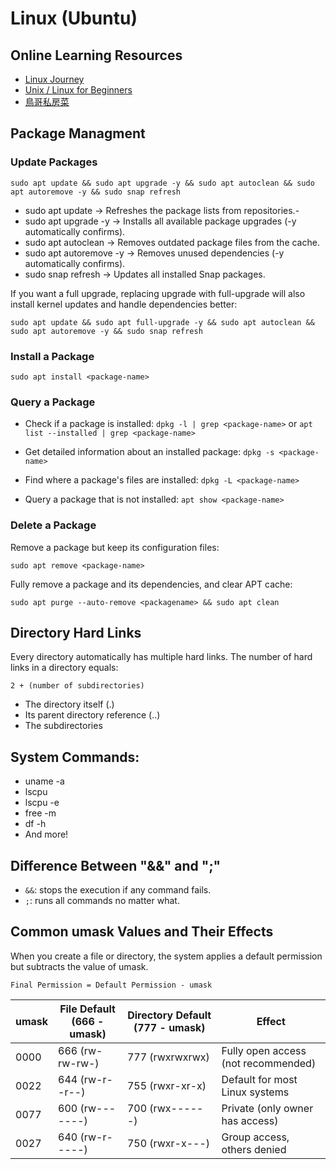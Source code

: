 # Linux (Ubuntu)

## Online Learning Resources
- [Linux Journey](https://linuxjourney.com/)
- [Unix / Linux for Beginners](https://www.tutorialspoint.com/unix/index.htm)
- [鳥哥私房菜](https://linux.vbird.org/)

## Package Managment
### Update Packages
`sudo apt update && sudo apt upgrade -y && sudo apt autoclean && sudo apt autoremove -y && sudo snap refresh`
- sudo apt update → Refreshes the package lists from repositories.-
- sudo apt upgrade -y → Installs all available package upgrades (-y automatically confirms).
- sudo apt autoclean → Removes outdated package files from the cache.
- sudo apt autoremove -y → Removes unused dependencies (-y automatically confirms).
- sudo snap refresh → Updates all installed Snap packages.

If you want a full upgrade, replacing upgrade with full-upgrade will also install kernel updates and handle dependencies better:

`sudo apt update && sudo apt full-upgrade -y && sudo apt autoclean && sudo apt autoremove -y && sudo snap refresh`

### Install a Package
`sudo apt install <package-name>`

### Query a Package
- Check if a package is installed: `dpkg -l | grep <package-name>` or `apt list --installed | grep <package-name>`

- Get detailed information about an installed package: `dpkg -s <package-name>`

- Find where a package's files are installed: `dpkg -L <package-name>`

- Query a package that is not installed: `apt show <package-name>`

### Delete a Package
Remove a package but keep its configuration files:

`sudo apt remove <package-name>`

Fully remove a package and its dependencies, and clear APT cache:

`sudo apt purge --auto-remove <packagename> && sudo apt clean`

## Directory Hard Links
Every directory automatically has multiple hard links. The number of hard links in a directory equals:

`2 + (number of subdirectories)`
- The directory itself (.)
- Its parent directory reference (..)
- The subdirectories

## System Commands:
- uname -a
- lscpu
- lscpu -e
- free -m
- df -h
- And more!

## Difference Between "&&" and ";"
- `&&`: stops the execution if any command fails.
- `;`: runs all commands no matter what.

## Common umask Values and Their Effects
When you create a file or directory, the system applies a default permission but subtracts the value of umask.

`Final Permission = Default Permission - umask`

| umask	| File Default (666 - umask) | Directory Default (777 - umask) | Effect |
| ----- | -------------------------- | ------------------------------- |------- |
| 0000 | 666 (rw-rw-rw-) | 777 (rwxrwxrwx) | Fully open access (not recommended) |
| 0022 | 644 (rw-r--r--) | 755 (rwxr-xr-x) | Default for most Linux systems |
| 0077 | 600 (rw-------) | 700 (rwx------) | Private (only owner has access) |
| 0027 | 640 (rw-r-----) | 750 (rwxr-x---) | Group access, others denied |

